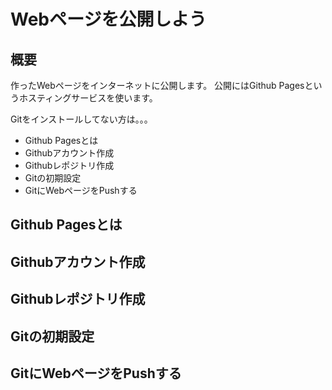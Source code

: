 Webページを公開しよう
=====================

## 概要
作ったWebページをインターネットに公開します。
公開にはGithub Pagesというホスティングサービスを使います。

Gitをインストールしてない方は。。。

* Github Pagesとは
* Githubアカウント作成
* Githubレポジトリ作成
* Gitの初期設定
* GitにWebページをPushする

## Github Pagesとは
## Githubアカウント作成
## Githubレポジトリ作成
## Gitの初期設定
## GitにWebページをPushする